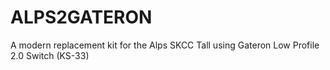 # ALPS2GATERON
A modern replacement kit for the Alps SKCC Tall using Gateron Low Profile 2.0 Switch (KS-33) 
